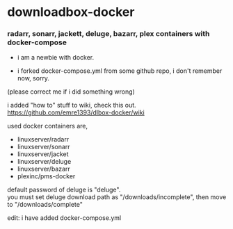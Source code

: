 # downloadbox-docker
### radarr, sonarr, jackett, deluge, bazarr, plex containers with docker-compose   

* i am a newbie with docker.  

* i forked docker-compose.yml from some github repo, i don't remember now, sorry.

(please correct me if i did something wrong)  


i added "how to" stuff to wiki, check this out.  
https://github.com/emre1393/dlbox-docker/wiki

used docker containers are,
* linuxserver/radarr  
* linuxserver/sonarr  
* linuxserver/jacket  
* linuxserver/deluge
* linuxserver/bazarr  
* plexinc/pms-docker

default password of deluge is "deluge".  
you must set deluge download path as "/downloads/incomplete", then move to "/downloads/complete"

edit: i have added docker-compose.yml
